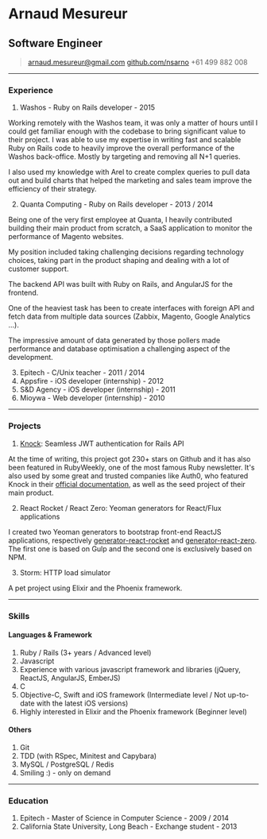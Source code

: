 # Arnaud Mesureur
## Software Engineer

> [arnaud.mesureur@gmail.com](mailto:arnaud.mesureur@gmail.com)
> [github.com/nsarno](https://github.com/nsarno)
> +61 499 882 008

------

### Experience

1. Washos - Ruby on Rails developer - 2015

Working remotely with the Washos team, it was only a matter of hours until I could get familiar enough with the codebase to bring significant value to their project. I was able to use my expertise in writing fast and scalable Ruby on Rails code to heavily improve the overall performance of the Washos back-office. Mostly by targeting and removing all N+1 queries.

I also used my knowledge with Arel to create complex queries to pull data out and build charts that helped the marketing and sales team improve the efficiency of their strategy.

2. Quanta Computing - Ruby on Rails developer - 2013 / 2014

Being one of the very first employee at Quanta, I heavily contributed building their main product from scratch, a SaaS application to monitor the performance of Magento websites.

My position included taking challenging decisions regarding technology choices, taking part in the product shaping and dealing with a lot of customer support.

The backend API was built with Ruby on Rails, and AngularJS for the frontend.

One of the heaviest task has been to create interfaces with foreign API and fetch data from multiple data sources (Zabbix, Magento, Google Analytics ...).

The impressive amount of data generated by those pollers made performance and database optimisation a challenging aspect of the development.

3. Epitech - C/Unix teacher - 2011 / 2014
4. Appsfire - iOS developer (internship) - 2012
5. S&D Agency - iOS developer (internship) - 2011
6. Mioywa - Web developer  (internship) - 2010

------

### Projects

1. [Knock](https://github.com/nsarno/knock): Seamless JWT authentication for Rails API

At the time of writing, this project got 230+ stars on Github and it has also been featured in RubyWeekly, one of the most famous Ruby newsletter. It's also used by some great and trusted companies like Auth0, who featured Knock in their [official documentation](https://auth0.com/docs/server-apis/rails), as well as the seed project of their main product.

2. React Rocket / React Zero: Yeoman generators for React/Flux applications

I created two Yeoman generators to bootstrap front-end ReactJS applications, respectively [generator-react-rocket](https://github.com/nsarno/generator-react-rocket) and [generator-react-zero](https://github.com/nsarno/generator-react-zero).
The first one is based on Gulp and the second one is exclusively based on NPM.

3. Storm: HTTP load simulator

A pet project using Elixir and the Phoenix framework.

------

### Skills

#### Languages & Framework

1. Ruby / Rails (3+ years / Advanced level)
2. Javascript
3. Experience with various javascript framework and libraries (jQuery, ReactJS, AngularJS, EmberJS)
4. C
5. Objective-C, Swift and iOS framework (Intermediate level / Not up-to-date with the latest iOS versions)
6. Highly interested in Elixir and the Phoenix framework (Beginner level)

#### Others

1. Git
2. TDD (with RSpec, Minitest and Capybara)
3. MySQL / PostgreSQL / Redis
4. Smiling :) - only on demand

------

### Education

1. Epitech - Master of Science in Computer Science - 2009 / 2014
2. California State University, Long Beach - Exchange student - 2013
